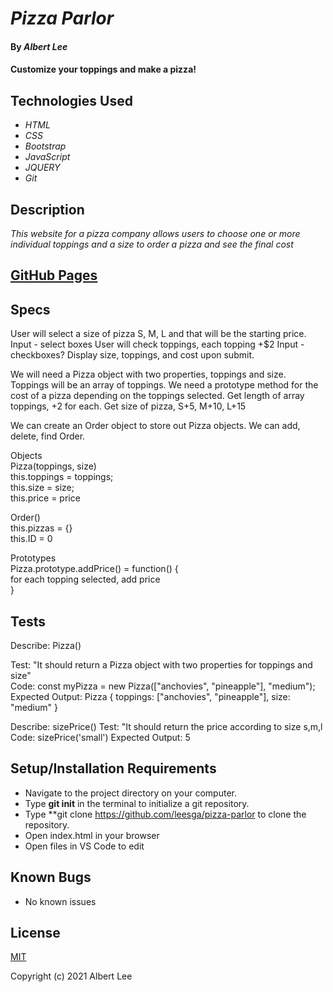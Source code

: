 # _Pizza Parlor_

#### By _**Albert Lee**_

#### Customize your toppings and make a pizza!

## Technologies Used

* _HTML_
* _CSS_
* _Bootstrap_
* _JavaScript_
* _JQUERY_
* _Git_

## Description

_This website for a pizza company allows users to choose one or more individual toppings and a size to order a pizza and see the final cost_

## [GitHub Pages](https://leesga8.github.io/pizza-parlor)

## Specs
User will select a size of pizza S, M, L and that will be the starting price. Input - select boxes
User will check toppings, each topping +$2 Input - checkboxes?
Display size, toppings, and cost upon submit. 


We will need a Pizza object with two properties, toppings and size. 
  Toppings will be an array of toppings. 
We need a prototype method for the cost of a pizza depending on the toppings selected. 
  Get length of array toppings, +2 for each. 
  Get size of pizza, S+5, M+10, L+15

We can create an Order object to store out Pizza objects. We can add, delete, find Order. 


Objects\
Pizza(toppings, size)\
  this.toppings = toppings;\
  this.size = size;\
  this.price = price

Order()\
  this.pizzas = {}\
  this.ID = 0

Prototypes\
Pizza.prototype.addPrice() = function() {\
  for each topping selected, add price\
}


## Tests

Describe: Pizza()

Test: "It should return a Pizza object with two properties for toppings and size"\
Code: const myPizza = new Pizza(["anchovies", "pineapple"], "medium");\
Expected Output: Pizza { toppings: ["anchovies", "pineapple"], size: "medium" }

Describe: sizePrice()
Test: "It should return the price according to size s,m,l
Code: sizePrice('small')
Expected Output: 5


## Setup/Installation Requirements

* Navigate to the project directory on your computer.
* Type **git init** in the terminal to initialize a git repository. 
* Type **git clone https://github.com/leesga/pizza-parlor to clone the repository.
* Open index.html in your browser
* Open files in VS Code to edit


## Known Bugs

* No known issues

## License

[MIT](https://opensource.org/licenses/MIT)

Copyright (c) 2021 Albert Lee